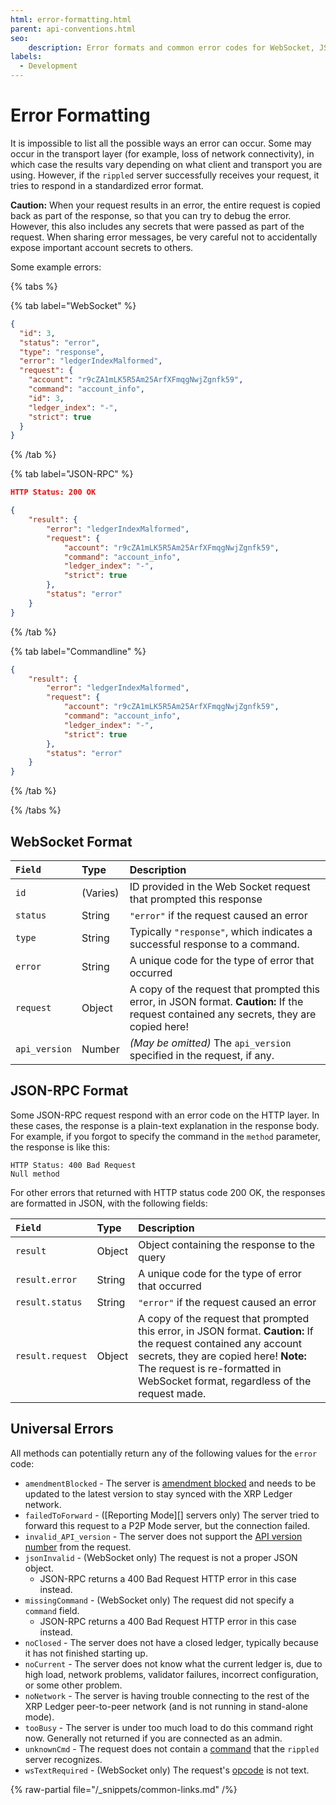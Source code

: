 ```yaml
---
html: error-formatting.html
parent: api-conventions.html
seo:
    description: Error formats and common error codes for WebSocket, JSON-RPC, and Commandline interfaces.
labels:
  - Development
---
```

# Error Formatting

It is impossible to list all the possible ways an error can occur. Some may occur in the transport layer (for example, loss of network connectivity), in which case the results vary depending on what client and transport you are using. However, if the `rippled` server successfully receives your request, it tries to respond in a standardized error format.

**Caution:** When your request results in an error, the entire request is copied back as part of the response, so that you can try to debug the error. However, this also includes any secrets that were passed as part of the request. When sharing error messages, be very careful not to accidentally expose important account secrets to others.


Some example errors:

{% tabs %}

{% tab label="WebSocket" %}
```json
{
  "id": 3,
  "status": "error",
  "type": "response",
  "error": "ledgerIndexMalformed",
  "request": {
    "account": "r9cZA1mLK5R5Am25ArfXFmqgNwjZgnfk59",
    "command": "account_info",
    "id": 3,
    "ledger_index": "-",
    "strict": true
  }
}
```
{% /tab %}

{% tab label="JSON-RPC" %}
```json
HTTP Status: 200 OK

{
    "result": {
        "error": "ledgerIndexMalformed",
        "request": {
            "account": "r9cZA1mLK5R5Am25ArfXFmqgNwjZgnfk59",
            "command": "account_info",
            "ledger_index": "-",
            "strict": true
        },
        "status": "error"
    }
}
```
{% /tab %}

{% tab label="Commandline" %}
```json
{
    "result": {
        "error": "ledgerIndexMalformed",
        "request": {
            "account": "r9cZA1mLK5R5Am25ArfXFmqgNwjZgnfk59",
            "command": "account_info",
            "ledger_index": "-",
            "strict": true
        },
        "status": "error"
    }
}
```
{% /tab %}

{% /tabs %}


## WebSocket Format

| `Field`   | Type     | Description                                           |
|:----------|:---------|:------------------------------------------------------|
| `id`      | (Varies) | ID provided in the Web Socket request that prompted this response |
| `status`  | String   | `"error"` if the request caused an error              |
| `type`    | String   | Typically `"response"`, which indicates a successful response to a command. |
| `error`   | String   | A unique code for the type of error that occurred     |
| `request` | Object   | A copy of the request that prompted this error, in JSON format. **Caution:** If the request contained any secrets, they are copied here! |
| `api_version` | Number | _(May be omitted)_ The `api_version` specified in the request, if any. |


## JSON-RPC Format

Some JSON-RPC request respond with an error code on the HTTP layer. In these cases, the response is a plain-text explanation in the response body. For example, if you forgot to specify the command in the `method` parameter, the response is like this:

```
HTTP Status: 400 Bad Request
Null method
```

For other errors that returned with HTTP status code 200 OK, the responses are formatted in JSON, with the following fields:

| `Field`          | Type   | Description                                      |
|:-----------------|:-------|:-------------------------------------------------|
| `result`         | Object | Object containing the response to the query      |
| `result.error`   | String | A unique code for the type of error that occurred |
| `result.status`  | String | `"error"` if the request caused an error         |
| `result.request` | Object | A copy of the request that prompted this error, in JSON format. **Caution:** If the request contained any account secrets, they are copied here! **Note:** The request is re-formatted in WebSocket format, regardless of the request made. |


## Universal Errors

All methods can potentially return any of the following values for the `error` code:

- `amendmentBlocked` - The server is [amendment blocked](../../../concepts/networks-and-servers/amendments.md#amendment-blocked-servers) and needs to be updated to the latest version to stay synced with the XRP Ledger network.
- `failedToForward` - ([Reporting Mode][] servers only) The server tried to forward this request to a P2P Mode server, but the connection failed.
- `invalid_API_version` - The server does not support the [API version number](request-formatting.md#api-versioning) from the request.
- `jsonInvalid` - (WebSocket only) The request is not a proper JSON object.
    - JSON-RPC returns a 400 Bad Request HTTP error in this case instead.
- `missingCommand` - (WebSocket only) The request did not specify a `command` field.
    - JSON-RPC returns a 400 Bad Request HTTP error in this case instead.
- `noClosed` - The server does not have a closed ledger, typically because it has not finished starting up.
- `noCurrent` - The server does not know what the current ledger is, due to high load, network problems, validator failures, incorrect configuration, or some other problem.
- `noNetwork` - The server is having trouble connecting to the rest of the XRP Ledger peer-to-peer network (and is not running in stand-alone mode).
- `tooBusy` - The server is under too much load to do this command right now. Generally not returned if you are connected as an admin.
- `unknownCmd` - The request does not contain a [command](../index.md) that the `rippled` server recognizes.
- `wsTextRequired` - (WebSocket only) The request's [opcode](https://tools.ietf.org/html/rfc6455#section-5.2) is not text. <!-- SPELLING_IGNORE: opcode -->

{% raw-partial file="/_snippets/common-links.md" /%}
